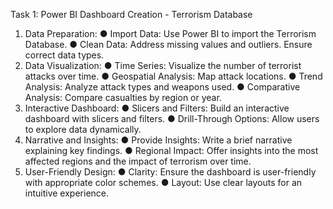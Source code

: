 Task 1: Power BI Dashboard Creation - Terrorism Database
1. Data Preparation:
●	Import Data: Use Power BI to import the Terrorism Database.
●	Clean Data: Address missing values and outliers. Ensure correct data types.
2. Data Visualization:
●	Time Series: Visualize the number of terrorist attacks over time.
●	Geospatial Analysis: Map attack locations.
●	Trend Analysis: Analyze attack types and weapons used.
●	Comparative Analysis: Compare casualties by region or year.
3. Interactive Dashboard:
●	Slicers and Filters: Build an interactive dashboard with slicers and filters.
●	Drill-Through Options: Allow users to explore data dynamically.
4. Narrative and Insights:
●	Provide Insights: Write a brief narrative explaining key findings.
●	Regional Impact: Offer insights into the most affected regions and the impact of terrorism over time.
5. User-Friendly Design:
●	Clarity: Ensure the dashboard is user-friendly with appropriate color schemes.
●	Layout: Use clear layouts for an intuitive experience.
